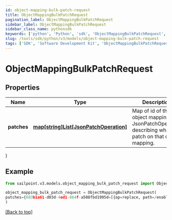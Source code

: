 ```yaml
---
id: object-mapping-bulk-patch-request
title: ObjectMappingBulkPatchRequest
pagination_label: ObjectMappingBulkPatchRequest
sidebar_label: ObjectMappingBulkPatchRequest
sidebar_class_name: pythonsdk
keywords: ['python', 'Python', 'sdk', 'ObjectMappingBulkPatchRequest', 'ObjectMappingBulkPatchRequest'] 
slug: /tools/sdk/python/v3/models/object-mapping-bulk-patch-request
tags: ['SDK', 'Software Development Kit', 'ObjectMappingBulkPatchRequest', 'ObjectMappingBulkPatchRequest']
---
```


# ObjectMappingBulkPatchRequest


## Properties

Name | Type | Description | Notes
------------ | ------------- | ------------- | -------------
**patches** | [**map[string]List[JsonPatchOperation]**](https://docs.python.org/3/tutorial/datastructures.html#more-on-lists) | Map of id of the object mapping to a JsonPatchOperation describing what to patch on that object mapping. | [required]
}

## Example

```python
from sailpoint.v3.models.object_mapping_bulk_patch_request import ObjectMappingBulkPatchRequest

object_mapping_bulk_patch_request = ObjectMappingBulkPatchRequest(
patches={603b1a61-d03d-4ed1-864f-a508fbd1995d=[{op=replace, path=/enabled, value=true}], 00bece34-f50d-4227-8878-76f620b5a971=[{op=replace, path=/targetValue, value=New Target Value}]}
)

```
[[Back to top]](#) 


